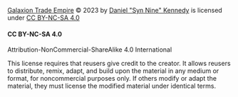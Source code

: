 [Galaxion Trade Empire](https://github.com/Syn-Nine/galaxion-trade-empire) © 2023 by [Daniel "Syn Nine" Kennedy](https://allmylinks.com/syn-nine) is licensed under [CC BY-NC-SA 4.0](http://creativecommons.org/licenses/by-nc-sa/4.0/?ref=chooser-v1)

#### CC BY-NC-SA 4.0

Attribution-NonCommercial-ShareAlike 4.0 International

This license requires that reusers give credit to the creator. It allows reusers to distribute, remix, adapt, and build upon the material in any medium or format, for noncommercial purposes only. If others modify or adapt the material, they must license the modified material under identical terms.
